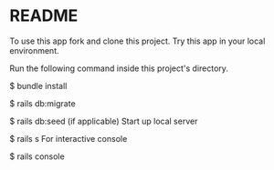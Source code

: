 # README

To use this app fork and clone this project. Try this app in your local environment.

Run the following command inside this project's directory.

$ bundle install

$ rails db:migrate

$ rails db:seed (if applicable)
Start up local server

$ rails s
For interactive console

$ rails console